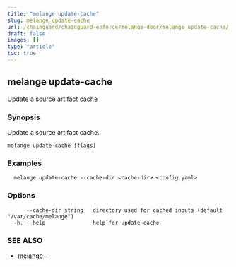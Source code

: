 ```yaml
---
title: "melange update-cache"
slug: melange_update-cache
url: /chainguard/chainguard-enforce/melange-docs/melange_update-cache/
draft: false
images: []
type: "article"
toc: true
---
```

## melange update-cache

Update a source artifact cache

### Synopsis

Update a source artifact cache.

```
melange update-cache [flags]
```

### Examples

```
  melange update-cache --cache-dir <cache-dir> <config.yaml>
```

### Options

```
      --cache-dir string   directory used for cached inputs (default "/var/cache/melange")
  -h, --help               help for update-cache
```

### SEE ALSO

* [melange](/chainguard/chainguard-enforce/melange-docs/melange/)	 - 

